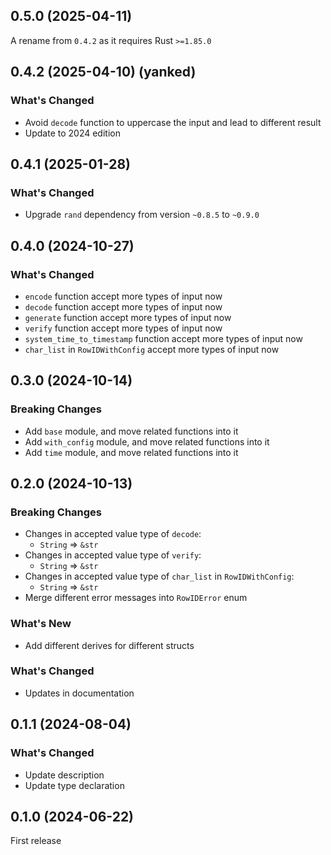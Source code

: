 ## 0.5.0 (2025-04-11)

A rename from `0.4.2` as it requires Rust `>=1.85.0`

## 0.4.2 (2025-04-10) (yanked)

### What's Changed

- Avoid `decode` function to uppercase the input and lead to different result
- Update to 2024 edition

## 0.4.1 (2025-01-28)

### What's Changed

- Upgrade `rand` dependency from version `~0.8.5` to `~0.9.0`

## 0.4.0 (2024-10-27)

### What's Changed

- `encode` function accept more types of input now
- `decode` function accept more types of input now
- `generate` function accept more types of input now
- `verify` function accept more types of input now
- `system_time_to_timestamp` function accept more types of input now
- `char_list` in `RowIDWithConfig` accept more types of input now

## 0.3.0 (2024-10-14)

### Breaking Changes

- Add `base` module, and move related functions into it
- Add `with_config` module, and move related functions into it
- Add `time` module, and move related functions into it

## 0.2.0 (2024-10-13)

### Breaking Changes

- Changes in accepted value type of `decode`:
    - `String` => `&str`
- Changes in accepted value type of `verify`:
    - `String` => `&str`
- Changes in accepted value type of `char_list` in `RowIDWithConfig`:
    - `String` => `&str`
- Merge different error messages into `RowIDError` enum

### What's New

- Add different derives for different structs

### What's Changed

- Updates in documentation

## 0.1.1 (2024-08-04)

### What's Changed

- Update description
- Update type declaration

## 0.1.0 (2024-06-22)

First release

